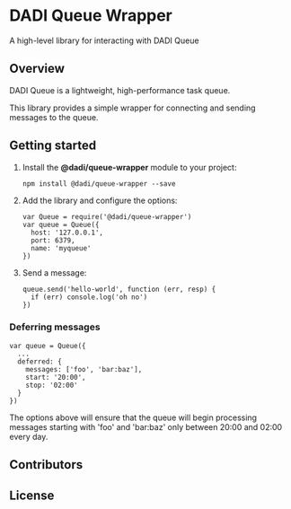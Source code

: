 # DADI Queue Wrapper

A high-level library for interacting with DADI Queue

## Overview

DADI Queue is a lightweight, high-performance task queue.

This library provides a simple wrapper for connecting and sending messages to the queue.

## Getting started

1. Install the **@dadi/queue-wrapper** module to your project:

   `npm install @dadi/queue-wrapper --save`

2. Add the library and configure the options:

   ```
   var Queue = require('@dadi/queue-wrapper')
   var queue = Queue({
     host: '127.0.0.1',
     port: 6379,
     name: 'myqueue'
   })
   ```

3. Send a message:

   ```
   queue.send('hello-world', function (err, resp) {
     if (err) console.log('oh no')
   })
   ```

### Deferring messages

```
var queue = Queue({
  ...
  deferred: {
    messages: ['foo', 'bar:baz'],
    start: '20:00',
    stop: '02:00'
  }
})
```

The options above will ensure that the queue will begin processing messages starting with 'foo' and 'bar:baz' only between 20:00 and 02:00 every day.

## Contributors

## License